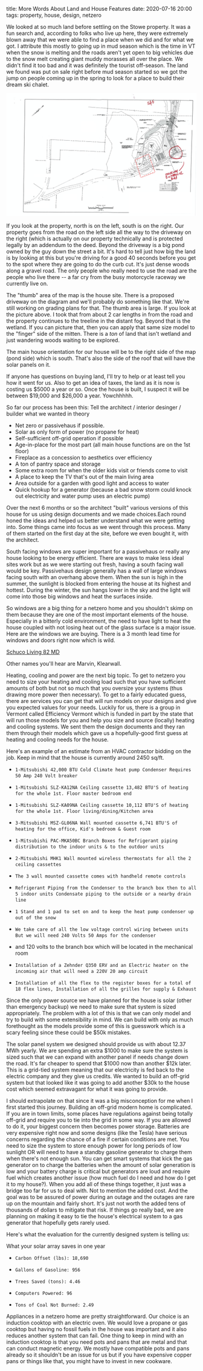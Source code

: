 title: More Words About Land and House Features
date: 2020-07-16 20:00
tags: property, house, design, netzero

We looked at so much land before settling on the Stowe property. It was a fun search and, according to folks who live up here, they were extremely blown away that we were able to find a place when we did and for what we got. I attribute this mostly to going up in mud season which is the time in VT when the snow is melting and the roads aren't yet open to big vehicles due to the snow melt creating giant muddy morasses all over the place. We didn't find it too bad and it was definitely the tourist off-season. The land we found was put on sale right before mud season started so we got the jump on people coming up in the spring to look for a place to build their dream ski chalet. 

![](/files/survey.png)

If you look at the property, north is on the left, south is on the right. Our property goes from the road on the left side all the way to the driveway on the right (which is actually on our property technically and is protected legally by an addendum to the deed. Beyond the driveway is a big pond owned by the guy down the street a bit. It's hard to tell just how big the land is by looking at this but you're driving for a good 40 seconds before you get to the spot where they are going to do the curb cut. It's just dense woods along a gravel road. The only people who really need to use the road are the people who live there -- a far cry from the busy motorcycle raceway we currently live on.

The "thumb" area of the map is the house site. There is a proposed driveway on the diagram and we'll probably do something like that. We're still working on grading plans for that. The thumb area is large. If you look at the picture above. I took that from about 2 car lengths in from the road and the property continues to the treeline in the distant fog. Beyond that is the wetland. If you can picture that, then you can apply that same size model to the "finger" side of the mitten. There is a *ton* of land that isn't wetland and just wandering woods waiting to be explored.

The main house orientation for our house will be to the right side of the map (pond side) which is south. That's also the side of the roof that will have the solar panels on it.

If anyone has questions on buying land, I'll try to help or at least tell you how it went for us. Also to get an idea of taxes, the land as it is now is costing us $5000 a year or so. Once the house is built, I suspect it will be between $19,000 and $26,000 a year. Yowchhhhh.

So far our process has been this:
Tell the architect / interior desinger / builder what we wanted in theory

-   Net zero or passivehaus if possible.
-   Solar as only form of power (no propane for heat)       
-   Self-sufficient off-grid operation if possible       
-   Age-in-place for the most part (all main house functions are on the 1st floor)       
-   Fireplace as a concession to aesthetics over efficiency        
-   A ton of pantry space and storage        
-   Some extra room for when the older kids visit or friends come to visit        
-   A place to keep the TV that's out of the main living area       
-   Area outside for a garden with good light and access to water       
-   Quick hookup for a generator (because a bad snow storm could knock out electricity and water pump uses an electric pump)

Over the next 6 months or so the architect "built" various versions of this house for us using design documents and we made choices.Each round honed the ideas and helped us better understand what we were getting into. Some things came into focus as we went through this process. Many of them started on the first day at the site, before we even bought it, with the architect.

South facing windows are super important for a passivehaus or really any house looking to be energy efficient. There are ways to make less ideal sites work but as we were starting out fresh, having a south facing wall would be key. Passivehaus design generally has a wall of large windows facing south with an overhang above them. When the sun is high in the summer, the sunlight is blocked from entering the house at its highest and hottest. During the winter, the sun hangs lower in the sky and the light will come into those big windows and heat the surfaces inside. 

So windows are a big thing for a netzero home and you shouldn't skimp on them because they are one of the most important elements of the house. Especially in a bitterly cold environment, the need to have light to heat the house coupled with not losing heat out of the glass surface is a major issue. Here are the windows we are buying. There is a 3 month lead time for windows and doors right now which is wild. 

[Schuco Living 82 MD](https://www.europeanhomesolutions.com/schuco-living-82-md)

Other names you'll hear are Marvin, Klearwall.

Heating, cooling and power are the next big topic. To get to netzero you need to size your heating and cooling load such that you have sufficient amounts of both but not so much that you oversize your systems (thus drawing more power then necessary). To get to a fairly educated guess, there are services you can get that will run models on your designs and give you expected values for your needs. Luckily for us, there is a group in Vermont called Efficiency Vermont which is funded in part by the state that will run those models for you and help you size and source (locally) heating and cooling systems. We sent them the design documents and they ran them through their models which gave us a hopefully-good first guess at heating and cooling needs for the house.

Here's an example of an estimate from an HVAC contractor bidding on the job. Keep in mind that the house is currently around 2450 sq/ft. 

-     1-Mitsubishi 42,000 BTU Cold Climate heat pump Condenser Requires 50 Amp 240 Volt breaker
-     1-Mitsubishi SLZ-KA12NA Ceiling cassette 13,482 BTU'S of heating for the whole 1st. Floor master bedroom end
-     1-Mitsubishi SLZ-KA09NA Ceiling cassette 10,112 BTU'S of heating for the whole 1st. Floor living/dining/Kitchen area
-     3-Mitsubishi MSZ-GL06NA Wall mounted cassette 6,741 BTU'S of heating for the office, Kid's bedroom & Guest room
-     1-Mitsubishi PAC-MKA50BC Branch Boxes for Refrigerant piping distribution to the indoor units & to the outdoor units
-     2-Mitsubishi MHK1 Wall mounted wireless thermostats for all the 2 ceiling cassettes
-     The 3 wall mounted cassette comes with handheld remote controls
-     Refrigerant Piping from the Condenser to the branch box then to all 5 indoor units Condensate piping to the outside or a nearby drain line
-     1 Stand and 1 pad to set on and to keep the heat pump condenser up out of the snow
-     We take care of all the low voltage control wiring between units But we will need 240 Volts 50 Amps for the condenser
-    and 120 volts to the branch box which will be located in the mechanical room
-     Installation of a Zehnder Q350 ERV and an Electric heater on the incoming air that will need a 220V 20 amp circuit
-     Installation of all the flex to the register boxes for a total of 18 flex lines, Installation of all the grilles for supply & Exhaust


Since the only power source we have planned for the house is solar (other than emergency backup) we need to make sure that system is sized appropriately. The problem with a lot of this is that we can only model and try to build with some extensibility in mind. We can build with only as much forethought as the models provide some of this is guesswork which is a scary feeling since these could be $50k mistakes. 

The solar panel system we designed should provide us with about 12.37 MWh yearly. We are spending an extra $1000 to make sure the system is sized such that we can expand with another panel if needs change down the road. It's far cheaper to spend that $1000 now than another $12k later. This is a grid-tied system meaning that our electricity is fed back to the electric company and they give us credits. We wanted to build an off-grid system but that looked like it was going to add another $30k to the house cost which seemed extravagant for what it was going to provide. 

I should extrapolate on that since it was a big misconception for me when I first started this journey. Building an off-grid modern home is complicated. If you are in town limits, some places have regulations against being totally off-grid and require you to tie into the grid in some way. If you are allowed to do it, your biggest concern then becomes power storage. Batteries are very expensive right now and some designs (like the Tesla) have serious concerns regarding the chance of a fire if certain conditions are met. You need to size the system to store enough power for long periods of low sunlight OR will need to have a standby gasoline generator to charge them when there's not enough sun. You can get smart systems that kick the gas generator on to charge the batteries when the amount of solar generation is low and your battery charge is critical but generators are loud and require fuel which creates another issue (how much fuel do I need and how do I get it to my house?). When you add all of these things together, it just was a bridge too far for us to deal with. Not to mention the added cost. And the goal was to be assured of power during an outage and the outages are rare up on the mountain and fairly short. It's just not worth the added tens of thousands of dollars to mitigate that risk. If things go really bad, we are planning on making it easy to tie the house's electrical system to a gas generator that hopefully gets rarely used.

Here's what the evaluation for the currently designed system is telling us:

What your solar array saves in one year

-     Carbon Offset (lbs): 18,690 
-     Gallons of Gasoline: 956 
-     Trees Saved (tons): 4.46 
-     Computers Powered: 96 
-     Tons of Coal Not Burned: 2.49

Appliances in a netzero home are pretty straightforward. Our choice is an induction cooktop with an electric oven. We would love a propane or gas cooktop but having no fossil fuels in the house was important and it also reduces another system that can fail. One thing to keep in mind with an induction cooktop is that you need pots and pans that are metal and that can conduct magnetic energy. We mostly have compatible pots and pans already so it shouldn't be an issue for us but if you have expensive copper pans or things like that, you might have to invest in new cookware.
